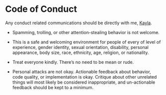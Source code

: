 # Code of Conduct

Any conduct related communications should be directly with me, [Kayla](mailto:mckayla@hey.com).

-   Spamming, trolling, or other attention-stealing behavior is not welcome.

-   This is a safe and welcoming environment for people of every of level of experience, gender identity, sexual orientation, disability, personal appearance, body size, race, ethnicity, age, religion, or nationality.

-   Treat everyone kindly. There’s no need to be mean or rude.

-   Personal attacks are not okay. Actionable feedback about behavior, code quality, or implementation is okay. Critique about other unrelated things will most likely be considered inappropriate, and un-actionable feedback should be kept to a minimum.
